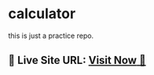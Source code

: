 # calculator
this is just a practice repo.
## 📌 **Live Site URL:** <a href="https://vinod-calculator.netlify.app">**Visit Now** 🚀</a>

